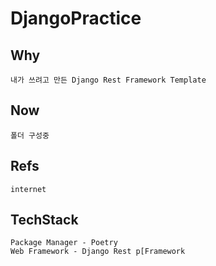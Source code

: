 # DjangoPractice

## Why
    내가 쓰려고 만든 Django Rest Framework Template 

## Now
    폴더 구성중

## Refs
    internet 

## TechStack
    Package Manager - Poetry 
    Web Framework - Django Rest p[Framework
